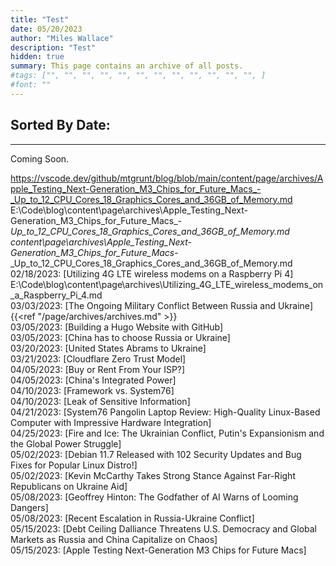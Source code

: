 ```yaml
---
title: "Test"
date: 05/20/2023
author: "Miles Wallace"
description: "Test"
hidden: true
summary: This page contains an archive of all posts.
#tags: ["", "", "", "", "", "", "", "", "", "", "", "", ]
#font: ""
---
```


## Sorted By Date:
____
Coming Soon.

https://vscode.dev/github/mtgrunt/blog/blob/main/content/page/archives/Apple_Testing_Next-Generation_M3_Chips_for_Future_Macs_-_Up_to_12_CPU_Cores_18_Graphics_Cores_and_36GB_of_Memory.md
E:\Code\blog\content\page\archives\Apple_Testing_Next-Generation_M3_Chips_for_Future_Macs_-_Up_to_12_CPU_Cores_18_Graphics_Cores_and_36GB_of_Memory.md
content\page\archives\Apple_Testing_Next-Generation_M3_Chips_for_Future_Macs_-_Up_to_12_CPU_Cores_18_Graphics_Cores_and_36GB_of_Memory.md
02/18/2023: [Utilizing 4G LTE wireless modems on a Raspberry Pi 4]  E:\Code\blog\content\page\archives\Utilizing_4G_LTE_wireless_modems_on_a_Raspberry_Pi_4.md  
03/03/2023: [The Ongoing Military Conflict Between Russia and Ukraine]   {{<ref "/page/archives/archives.md" >}}  
03/05/2023: [Building a Hugo Website with GitHub]  
03/05/2023: [China has to choose Russia or Ukraine]  
03/20/2023: [United States Abrams to Ukraine]  
03/21/2023: [Cloudflare Zero Trust Model]  
04/05/2023: [Buy or Rent From Your ISP?]  
04/05/2023: [China's Integrated Power]  
04/10/2023: [Framework vs. System76]  
04/10/2023: [Leak of Sensitive Information]  
04/21/2023: [System76 Pangolin Laptop Review: High-Quality Linux-Based Computer with Impressive Hardware Integration]  
04/25/2023: [Fire and Ice: The Ukrainian Conflict, Putin's Expansionism and the Global Power Struggle]  
05/02/2023: [Debian 11.7 Released with 102 Security Updates and Bug Fixes for Popular Linux Distro!]  
05/02/2023: [Kevin McCarthy Takes Strong Stance Against Far-Right Republicans on Ukraine Aid]  
05/08/2023: [Geoffrey Hinton: The Godfather of AI Warns of Looming Dangers]  
05/08/2023: [Recent Escalation in Russia-Ukraine Conflict]  
05/15/2023: [Debt Ceiling Dalliance Threatens U.S. Democracy and Global Markets as Russia and China Capitalize on Chaos]  
05/15/2023: [Apple Testing Next-Generation M3 Chips for Future Macs]  
